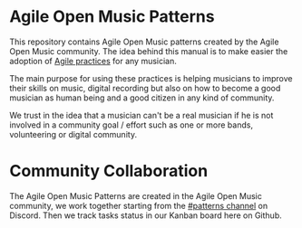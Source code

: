 # Agile Open Music Patterns
This repository contains Agile Open Music patterns created by the Agile Open Music community.
The idea behind this manual is to make easier the adoption of [Agile practices](https://agilemanifesto.org/) for any musician.

The main purpose for using these practices is helping musicians to improve their skills on music, digital recording but also on how to become a good musician as human being and a good citizen in any kind of community.

We trust in the idea that a musician can't be a real musician if he is not involved in a community goal / effort such as one or more bands, volunteering or digital community.

# Community Collaboration
The Agile Open Music Patterns are created in the Agile Open Music community, we work together starting from the [#patterns channel](https://discord.gg/CqU3bmHb) on Discord. Then we track tasks status in our Kanban board here on Github.
